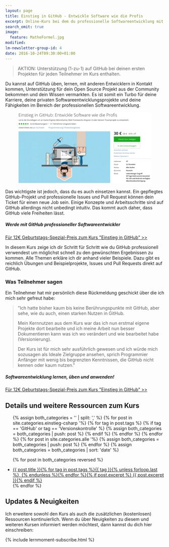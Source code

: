 ```yaml
---
layout: page
title: Einstieg in GitHub - Entwickle Software wie die Profis
excerpt: Online-Kurs bei dem du professionelle Softwareentwicklung mit Visual Studio und GitHub lernst.
search_omit: true
image:
  feature: MatheFormel.jpg
modified:
lm-newsletter-group-id: 4
date: 2016-10-24T09:30:00+01:00
---
```


 > AKTION: Unterstützung (1-zu-1) auf GitHub bei deinen ersten Projekten für jeden Teilnehmer im Kurs enthalten.

Du kannst auf GitHub üben, lernen, mit anderen Entwicklern in Kontakt kommen, Unterstützung für dein Open Source Projekt aus der Community bekommen und dein Wissen vermarkten. Es ist somit ein Turbo für deine Karriere, deine privaten Softwareentwicklungsprojekte und deine Fähigkeiten im Bereich der professionellen Softwareentwicklung.

<figure>
	<a href="https://www.udemy.com/github-fuer-entwickler/?couponCode=GEB2016_UGIHUK12" target="_blank"><img src="/images/UGiHuK_LandingPage_Rabatt.jpg" alt="image"></a>
</figure>

Das wichtigste ist jedoch, dass du es auch einsetzen kannst. Ein gepflegtes GitHub-Projekt und professionelle Issues und Pull Request können dein Ticket für einen neue Job sein. Einige Konzepte und Arbeitsschritte sind auf GitHub allerdings nicht unbedingt intuitiv. Das kommt auch daher, dass GitHub viele Freiheiten lässt.

<div class="subscribe-notice">
<h5>Werde mit GitHub professioneller Softwareentwickler</h5>
<a markdown="0" href="https://www.udemy.com/github-fuer-entwickler/?couponCode=GEB2016_UGIHUK12" class="notice-button">Für 12€ Geburtstags-Spezial-Preis zum Kurs "Einstieg in GitHub" >></a>
</div>

In diesem Kurs zeige ich dir Schritt für Schritt wie du GitHub professionell verwendest um möglichst schnell zu den gewünschten Ergebnissen zu kommen. Alle Themen erkläre ich dir anhand vieler Beispiele. Dazu gibt es reichlich Übungen und Beispielprojekte, Issues und Pull Requests direkt auf GitHub.

### Was Teilnehmer sagen

Ein Teilnehmer hat mir persönlich diese Rückmeldung geschickt über die ich mich sehr gefreut habe:

> "Ich hatte bisher kaum bis keine Berührungspunkte mit GitHub, aber sehe, wie du auch, einen starken Nutzen in GitHub.
>
> Mein Kernnutzen aus dem Kurs war das ich nun erstmal eigene Projekte dort bearbeite und ich meine Arbeit nun besser Dokumentieren kann was ich wo verändert und wie bearbeitet habe (Versionierung).
>
> Der Kurs ist für mich sehr ausführlich gewesen und ich würde mich sozusagen als Ideale Zielgruppe ansehen, sprich Programmier Anfänger mit wenig bis begrenzten Kenntnissen, die GitHub nicht kennen oder kaum nutzen."

<div class="subscribe-notice">
<h5>Softwareentwicklung lernen, üben und anwenden!</h5>
<a markdown="0" href="https://www.udemy.com/github-fuer-entwickler/?couponCode=GEB2016_UGIHUK12" class="notice-button">Für 12€ Geburtstags-Spezial-Preis zum Kurs "Einstieg in GitHub" >></a>
</div>

## Details und weitere Ressourcen zum Kurs

<ul class="post-list">
<!-- Create empty arrays -->
{% assign both_categories = '' | split: ',' %}
<!-- Push to both_categories -->
{% for post in site.categories.einstieg-csharp '%}
  {% for tag in post.tags  %}
    {% if tag == 'GitHub' or tag == 'Versionskontrolle' %}
      {% assign both_categories = both_categories | push: post %}
    {% endif %}
  {% endfor %}
{% endfor %}
{% for post in site.categories.alle '%}
  {% assign both_categories = both_categories | push: post %}
{% endfor %}
{% assign both_categories = both_categories | sort: 'date' %}

{% for post in both_categories reversed %} 
  <li><article><a href="{{ site.url }}{{ post.url }}">{{ post.title }}<span class="entry-date">{% for tag in post.tags %}{{ tag }}{% unless forloop.last %}, {% endunless %}{% endfor %}</span>{% if post.excerpt %} <span class="excerpt">{{ post.excerpt }}</span>{% endif %}</a></article></li>
{% endfor %}
</ul>

## Updates & Neuigkeiten

Ich erweitere sowohl den Kurs als auch die zusätzlichen (kostenlosen) Ressourcen kontinuierlich. Wenn du über Neuigkeiten zu diesem und weiteren Kursen informiert werden möchtest, dann kannst du dich hier einschreiben:

<div class="subscribe-notice">
	{% include lernmoment-subscribe.html %}
</div>

